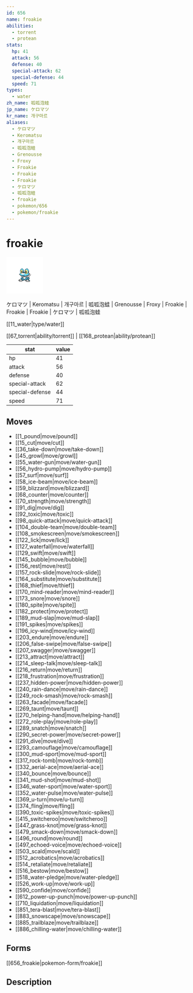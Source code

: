 ```yaml
---
id: 656
name: froakie
abilities:
  - torrent
  - protean
stats:
  hp: 41
  attack: 56
  defense: 40
  special-attack: 62
  special-defense: 44
  speed: 71
types:
  - water
zh_name: 呱呱泡蛙
jp_name: ケロマツ
kr_name: 개구마르
aliases:
  - ケロマツ
  - Keromatsu
  - 개구마르
  - 呱呱泡蛙
  - Grenousse
  - Froxy
  - Froakie
  - Froakie
  - Froakie
  - ケロマツ
  - 呱呱泡蛙
  - froakie
  - pokemon/656
  - pokemon/froakie
---
```

# froakie

![](https://raw.githubusercontent.com/PokeAPI/sprites/master/sprites/pokemon/656.png)

ケロマツ | Keromatsu | 개구마르 | 呱呱泡蛙 | Grenousse | Froxy | Froakie | Froakie | Froakie | ケロマツ | 呱呱泡蛙

[[11_water|type/water]]

[[67_torrent|ability/torrent]] | [[168_protean|ability/protean]]

|stat|value|
|---|---|
|hp|41|
|attack|56|
|defense|40|
|special-attack|62|
|special-defense|44|
|speed|71|


## Moves

- [[1_pound|move/pound]]
- [[15_cut|move/cut]]
- [[36_take-down|move/take-down]]
- [[45_growl|move/growl]]
- [[55_water-gun|move/water-gun]]
- [[56_hydro-pump|move/hydro-pump]]
- [[57_surf|move/surf]]
- [[58_ice-beam|move/ice-beam]]
- [[59_blizzard|move/blizzard]]
- [[68_counter|move/counter]]
- [[70_strength|move/strength]]
- [[91_dig|move/dig]]
- [[92_toxic|move/toxic]]
- [[98_quick-attack|move/quick-attack]]
- [[104_double-team|move/double-team]]
- [[108_smokescreen|move/smokescreen]]
- [[122_lick|move/lick]]
- [[127_waterfall|move/waterfall]]
- [[129_swift|move/swift]]
- [[145_bubble|move/bubble]]
- [[156_rest|move/rest]]
- [[157_rock-slide|move/rock-slide]]
- [[164_substitute|move/substitute]]
- [[168_thief|move/thief]]
- [[170_mind-reader|move/mind-reader]]
- [[173_snore|move/snore]]
- [[180_spite|move/spite]]
- [[182_protect|move/protect]]
- [[189_mud-slap|move/mud-slap]]
- [[191_spikes|move/spikes]]
- [[196_icy-wind|move/icy-wind]]
- [[203_endure|move/endure]]
- [[206_false-swipe|move/false-swipe]]
- [[207_swagger|move/swagger]]
- [[213_attract|move/attract]]
- [[214_sleep-talk|move/sleep-talk]]
- [[216_return|move/return]]
- [[218_frustration|move/frustration]]
- [[237_hidden-power|move/hidden-power]]
- [[240_rain-dance|move/rain-dance]]
- [[249_rock-smash|move/rock-smash]]
- [[263_facade|move/facade]]
- [[269_taunt|move/taunt]]
- [[270_helping-hand|move/helping-hand]]
- [[272_role-play|move/role-play]]
- [[289_snatch|move/snatch]]
- [[290_secret-power|move/secret-power]]
- [[291_dive|move/dive]]
- [[293_camouflage|move/camouflage]]
- [[300_mud-sport|move/mud-sport]]
- [[317_rock-tomb|move/rock-tomb]]
- [[332_aerial-ace|move/aerial-ace]]
- [[340_bounce|move/bounce]]
- [[341_mud-shot|move/mud-shot]]
- [[346_water-sport|move/water-sport]]
- [[352_water-pulse|move/water-pulse]]
- [[369_u-turn|move/u-turn]]
- [[374_fling|move/fling]]
- [[390_toxic-spikes|move/toxic-spikes]]
- [[415_switcheroo|move/switcheroo]]
- [[447_grass-knot|move/grass-knot]]
- [[479_smack-down|move/smack-down]]
- [[496_round|move/round]]
- [[497_echoed-voice|move/echoed-voice]]
- [[503_scald|move/scald]]
- [[512_acrobatics|move/acrobatics]]
- [[514_retaliate|move/retaliate]]
- [[516_bestow|move/bestow]]
- [[518_water-pledge|move/water-pledge]]
- [[526_work-up|move/work-up]]
- [[590_confide|move/confide]]
- [[612_power-up-punch|move/power-up-punch]]
- [[710_liquidation|move/liquidation]]
- [[851_tera-blast|move/tera-blast]]
- [[883_snowscape|move/snowscape]]
- [[885_trailblaze|move/trailblaze]]
- [[886_chilling-water|move/chilling-water]]

## Forms



[[656_froakie|pokemon-form/froakie]]

## Description



